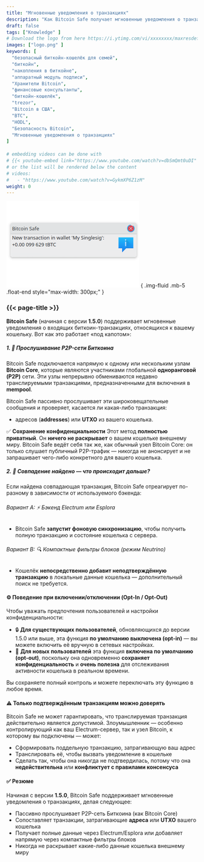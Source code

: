 ```yaml
---
title: "Мгновенные уведомления о транзакциях"
description: "Как Bitcoin Safe получает мгновенные уведомления о транзакциях"
draft: false
tags: ["Knowledge" ]
# Download the logo from here https://i.ytimg.com/vi/xxxxxxxx/maxresdefault.jpg
images: ["logo.png" ]
keywords: [
  "безопасный биткойн-кошелёк для семей",
  "биткойн",
  "накопления в биткойне",
  "аппаратный модуль подписи",
  "Хранители Bitcoin",
  "финансовые консультанты",
  "биткойн-кошелёк",
  "trezor",
  "Bitcoin в США",
  "BTC",
  "HODL",
  "Безопасность Bitcoin",
  "Мгновенные уведомления о транзакциях"
]

# embedding videos can be done with 
# {{< youtube-embed link="https://www.youtube.com/watch?v=dbSmQmt0uDI" >}}
# or the list will be rendered below the content
# videos:
#   - "https://www.youtube.com/watch?v=GykmXP6Z1zM"
weight: 0
---
```




![](logo.png)
{ .img-fluid .mb-5 .float-end style="max-width: 300px;" }


### {{< page-title >}}  
 
  


**Bitcoin Safe** (начиная с версии **1.5.0**) поддерживает мгновенные уведомления о входящих биткоин-транзакциях, относящихся к вашему кошельку. Вот как это работает «под капотом»:




##### 1. 📡 Прослушивание P2P-сети Биткоина

Bitcoin Safe подключается напрямую к одному или нескольким узлам **Bitcoin Core**, которые являются участниками глобальной **одноранговой (P2P)** сети. Эти узлы непрерывно обмениваются недавно транслируемыми транзакциями, предназначенными для включения в **mempool**.

Bitcoin Safe пассивно прослушивает эти широковещательные сообщения и проверяет, касается ли какая-либо транзакция:

* адресов (**addresses**) или **UTXO** из вашего кошелька.

✅ **Сохранение конфиденциальности**
Этот метод **полностью приватный**. Он **ничего не раскрывает** о вашем кошельке внешнему миру.
Bitcoin Safe ведёт себя так же, как обычный узел Bitcoin Core: он только слушает публичный P2P-трафик — никогда не анонсирует и не запрашивает чего-либо конкретного для вашего кошелька.



##### 2. 🧠 Совпадение найдено — что происходит дальше?

Если найдена совпадающая транзакция, Bitcoin Safe отреагирует по-разному в зависимости от используемого бэкенда:

###### Вариант A: ⚡ Бэкенд Electrum или Esplora

* Bitcoin Safe **запустит фоновую синхронизацию**, чтобы получить полную транзакцию и состояние кошелька с сервера.

###### Вариант B: 🔍 Компактные фильтры блоков (режим Neutrino)

* Кошелёк **непосредственно добавит неподтверждённую транзакцию** в локальные данные кошелька — дополнительный поиск не требуется.



#### ⚙️ Поведение при включении/отключении (Opt-In / Opt-Out)

Чтобы уважать предпочтения пользователей и настройки конфиденциальности:

* 🔒 **Для существующих пользователей**, обновляющихся до версии 1.5.0 или выше, эта функция **по умолчанию выключена (opt-in)** — вы можете включить её вручную в сетевых настройках.
* 🚀 **Для новых пользователей** эта функция **включена по умолчанию (opt-out)**, поскольку она одновременно **сохраняет конфиденциальность** и **очень полезна** для отслеживания активности кошелька в реальном времени.

Вы сохраняете полный контроль и можете переключать эту функцию в любое время.
 
 


#### ⚠️ Только подтверждённым транзакциям можно доверять

Bitcoin Safe не может гарантировать, что транслируемая транзакция действительно является допустимой. Злоумышленник — особенно контролирующий как ваш Electrum-сервер, так и узел Bitcoin, к которому вы подключены — может:

* Сформировать поддельную транзакцию, затрагивающую ваш адрес
* Транслировать её, чтобы вызвать уведомление в кошельке
* Сделать так, чтобы она никогда не подтвердилась, потому что она **недействительна** или **конфликтует с правилами консенсуса**


  


#### ✅ Резюме

Начиная с версии **1.5.0**, Bitcoin Safe поддерживает мгновенные уведомления о транзакциях, делая следующее:

* Пассивно прослушивает P2P-сеть Биткоина (как Bitcoin Core)
* Сопоставляет транзакции, затрагивающие **адреса** или **UTXO** вашего кошелька
* Получает полные данные через Electrum/Esplora или добавляет напрямую через компактные фильтры блоков
* Никогда не раскрывает какие-либо данные кошелька внешнему миру